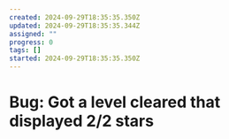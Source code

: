 ```yaml
---
created: 2024-09-29T18:35:35.350Z
updated: 2024-09-29T18:35:35.344Z
assigned: ""
progress: 0
tags: []
started: 2024-09-29T18:35:35.350Z
---
```


# Bug: Got a level cleared that displayed 2/2 stars
